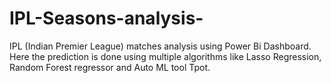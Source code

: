 # IPL-Seasons-analysis-
IPL (Indian Premier League) matches analysis using Power Bi Dashboard. Here the prediction is done using multiple algorithms like Lasso Regression, Random Forest regressor and Auto ML tool Tpot.
